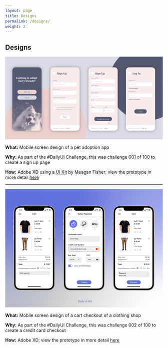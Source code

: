 ```yaml
---
layout: page
title: Designs
permalink: /designs/
weight: 2
---
```


## Designs

![Mobile screen design of a pet adoption app](../assets/DailyUI001_SignUp.png)

<!--  
<figure>
  <img src="../assets/DailyUI001_SignUp.png" alt="Mobile screen design of a pet adoption app">
  <figcaption style="text-align: center; color: #6c757d;">Mobile screen design of a pet adoption app</figcaption>
</figure>
-->

**What:** Mobile screen design of a pet adoption app

**Why:** As part of the #DailyUI Challenge, this was challenge 001 of 100 to create a sign up page

**How:** Adobe XD using a [UI Kit](https://www.behance.net/gallery/62932019/Pawtastic-UI-Kit-for-Adobe-XD) by Meagan Fisher; view the prototype in more detail [here](https://xd.adobe.com/view/fdc58c32-f702-4884-bba4-3dd1b8906e9e-a896/)

---
![Mobile screen design of a cart checkout of a clothing shop](../assets/DailyUI002_CreditCardCheckout_Dribbble.png)

**What:** Mobile screen design of a cart checkout of a clothing shop

**Why:** As part of the #DailyUI Challenge, this was challenge 002 of 100 to create a credit card checkout

**How:** Adobe XD; view the prototype in more detail [here](https://xd.adobe.com/view/e8308e2c-3e1f-4e9b-8703-7defe30ff5e9-bd63/)